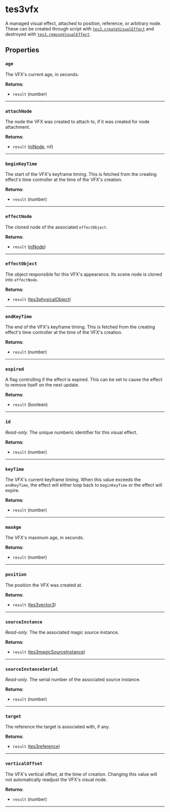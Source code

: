 <!---
	This file is autogenerated. Do not edit this file manually. Your changes will be ignored.
	More information: https://github.com/MWSE/MWSE/tree/master/docs
-->

# tes3vfx

A managed visual effect, attached to position, reference, or arbitrary node. These can be created through script with [`tes3.createVisualEffect`](https://mwse.github.io/MWSE/apis/tes3/#tes3createvisualeffect) and destroyed with [`tes3.removeVisualEffect`](https://mwse.github.io/MWSE/apis/tes3/#tes3removevisualeffect).

## Properties

### `age`

The VFX's current age, in seconds.

**Returns**:

* `result` (number)

***

### `attachNode`

The node the VFX was created to attach to, if it was created for node attachment.

**Returns**:

* `result` ([niNode](../../types/niNode), nil)

***

### `beginKeyTime`

The start of the VFX's keyframe timing. This is fetched from the creating effect's time controller at the time of the VFX's creation.

**Returns**:

* `result` (number)

***

### `effectNode`

The cloned node of the associated `effectObject`.

**Returns**:

* `result` ([niNode](../../types/niNode))

***

### `effectObject`

The object responsible for this VFX's appearance. Its scene node is cloned into `effectNode`.

**Returns**:

* `result` ([tes3physicalObject](../../types/tes3physicalObject))

***

### `endKeyTime`

The end of the VFX's keyframe timing. This is fetched from the creating effect's time controller at the time of the VFX's creation.

**Returns**:

* `result` (number)

***

### `expired`

A flag controlling if the effect is expired. This can be set to cause the effect to remove itself on the next update.

**Returns**:

* `result` (boolean)

***

### `id`

*Read-only*. The unique numberic identifier for this visual effect.

**Returns**:

* `result` (number)

***

### `keyTime`

The VFX's current keyframe timing. When this value exceeds the `endKeyTime`, the effect will either loop back to `beginKeyTime` or the effect will expire.

**Returns**:

* `result` (number)

***

### `maxAge`

The VFX's maximum age, in seconds.

**Returns**:

* `result` (number)

***

### `position`

The position the VFX was created at.

**Returns**:

* `result` ([tes3vector3](../../types/tes3vector3))

***

### `sourceInstance`

*Read-only*. The the associated magic source instance.

**Returns**:

* `result` ([tes3magicSourceInstance](../../types/tes3magicSourceInstance))

***

### `sourceInstanceSerial`

*Read-only*. The serial number of the associated source instance.

**Returns**:

* `result` (number)

***

### `target`

The reference the target is associated with, if any.

**Returns**:

* `result` ([tes3reference](../../types/tes3reference))

***

### `verticalOffset`

The VFX's vertical offset, at the time of creation. Changing this value will not automatically readjust the VFX's visual node.

**Returns**:

* `result` (number)

***

